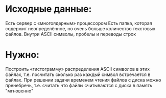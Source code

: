 # Исходные данные:
Есть сервер с «многоядерным» процессором
Есть папка, которая содержит неопределённое, но очень больше количество текстовых файлов.
Внутри ASCII символы, пробелы и переводы строк
# Нужно: 
Построить «гистограмму» распределения ASCII символов в этих файлах, т.е. посчитать сколько раз каждый символ встречается в файлах.
При решении задачи временем чтения файлов с диска можно пренебречь, т.е. считать что файлы считываются с диска в память "мгновенно"